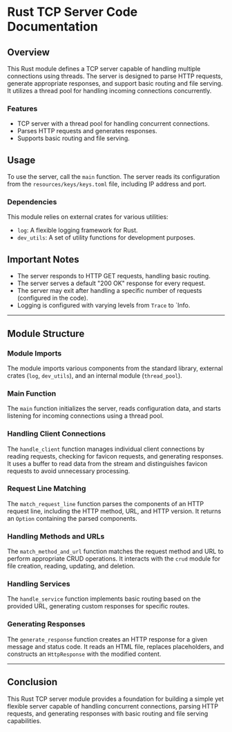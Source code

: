 # Rust TCP Server Code Documentation

## Overview
This Rust module defines a TCP server capable of handling multiple connections using threads. The server is designed to parse HTTP requests, generate appropriate responses, and support basic routing and file serving. It utilizes a thread pool for handling incoming connections concurrently.

### Features
- TCP server with a thread pool for handling concurrent connections.
- Parses HTTP requests and generates responses.
- Supports basic routing and file serving.

## Usage
To use the server, call the `main` function. The server reads its configuration from the `resources/keys/keys.toml` file, including IP address and port.

### Dependencies
This module relies on external crates for various utilities:
- `log`: A flexible logging framework for Rust.
- `dev_utils`: A set of utility functions for development purposes.

## Important Notes
- The server responds to HTTP GET requests, handling basic routing.
- The server serves a default "200 OK" response for every request.
- The server may exit after handling a specific number of requests (configured in the code).
- Logging is configured with varying levels from `Trace` to `Info.

---

## Module Structure

### Module Imports
The module imports various components from the standard library, external crates (`log`, `dev_utils`), and an internal module (`thread_pool`).

### Main Function
The `main` function initializes the server, reads configuration data, and starts listening for incoming connections using a thread pool.

### Handling Client Connections
The `handle_client` function manages individual client connections by reading requests, checking for favicon requests, and generating responses. It uses a buffer to read data from the stream and distinguishes favicon requests to avoid unnecessary processing.

### Request Line Matching
The `match_request_line` function parses the components of an HTTP request line, including the HTTP method, URL, and HTTP version. It returns an `Option` containing the parsed components.

### Handling Methods and URLs
The `match_method_and_url` function matches the request method and URL to perform appropriate CRUD operations. It interacts with the `crud` module for file creation, reading, updating, and deletion.

### Handling Services
The `handle_service` function implements basic routing based on the provided URL, generating custom responses for specific routes.

### Generating Responses
The `generate_response` function creates an HTTP response for a given message and status code. It reads an HTML file, replaces placeholders, and constructs an `HttpResponse` with the modified content.

---

## Conclusion
This Rust TCP server module provides a foundation for building a simple yet flexible server capable of handling concurrent connections, parsing HTTP requests, and generating responses with basic routing and file serving capabilities.